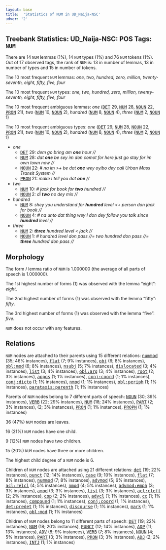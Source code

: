 ```yaml
---
layout: base
title:  'Statistics of NUM in UD_Naija-NSC'
udver: '2'
---
```


## Treebank Statistics: UD_Naija-NSC: POS Tags: `NUM`

There are 14 `NUM` lemmas (1%), 14 `NUM` types (1%) and 76 `NUM` tokens (1%).
Out of 17 observed tags, the rank of `NUM` is: 13 in number of lemmas, 13 in number of types and 15 in number of tokens.

The 10 most frequent `NUM` lemmas: <em>one, two, hundred, zero, million, twenty-seventh, eight, fifty, five, four</em>

The 10 most frequent `NUM` types:  <em>one, two, hundred, zero, million, twenty-seventh, eight, fifty, five, four</em>

The 10 most frequent ambiguous lemmas: <em>one</em> (<tt><a href="pcm_nsc-pos-DET.html">DET</a></tt> 29, <tt><a href="pcm_nsc-pos-NUM.html">NUM</a></tt> 28, <tt><a href="pcm_nsc-pos-NOUN.html">NOUN</a></tt> 22, <tt><a href="pcm_nsc-pos-PRON.html">PRON</a></tt> 21), <em>two</em> (<tt><a href="pcm_nsc-pos-NUM.html">NUM</a></tt> 10, <tt><a href="pcm_nsc-pos-NOUN.html">NOUN</a></tt> 2), <em>hundred</em> (<tt><a href="pcm_nsc-pos-NUM.html">NUM</a></tt> 8, <tt><a href="pcm_nsc-pos-NOUN.html">NOUN</a></tt> 4), <em>three</em> (<tt><a href="pcm_nsc-pos-NUM.html">NUM</a></tt> 2, <tt><a href="pcm_nsc-pos-NOUN.html">NOUN</a></tt> 1)

The 10 most frequent ambiguous types:  <em>one</em> (<tt><a href="pcm_nsc-pos-DET.html">DET</a></tt> 29, <tt><a href="pcm_nsc-pos-NUM.html">NUM</a></tt> 28, <tt><a href="pcm_nsc-pos-NOUN.html">NOUN</a></tt> 22, <tt><a href="pcm_nsc-pos-PRON.html">PRON</a></tt> 21), <em>two</em> (<tt><a href="pcm_nsc-pos-NUM.html">NUM</a></tt> 10, <tt><a href="pcm_nsc-pos-NOUN.html">NOUN</a></tt> 2), <em>hundred</em> (<tt><a href="pcm_nsc-pos-NUM.html">NUM</a></tt> 8, <tt><a href="pcm_nsc-pos-NOUN.html">NOUN</a></tt> 4), <em>three</em> (<tt><a href="pcm_nsc-pos-NUM.html">NUM</a></tt> 2, <tt><a href="pcm_nsc-pos-NOUN.html">NOUN</a></tt> 1)


* <em>one</em>
  * <tt><a href="pcm_nsc-pos-DET.html">DET</a></tt> 29: <em>dem go bring am <b>one</b> hour //</em>
  * <tt><a href="pcm_nsc-pos-NUM.html">NUM</a></tt> 28: <em>dat <b>one</b> be sey im don comot for here just go stay for im own town now //</em>
  * <tt><a href="pcm_nsc-pos-NOUN.html">NOUN</a></tt> 22: <em># na im >+ be dat <b>one</b> wey oyibo dey call Urban Mass Transit System //</em>
  * <tt><a href="pcm_nsc-pos-PRON.html">PRON</a></tt> 21: <em>make I tell you dat <b>one</b> //</em>
* <em>two</em>
  * <tt><a href="pcm_nsc-pos-NUM.html">NUM</a></tt> 10: <em># jack for book for <b>two</b> hundred //</em>
  * <tt><a href="pcm_nsc-pos-NOUN.html">NOUN</a></tt> 2: <em>di <b>two</b> no dey mix //</em>
* <em>hundred</em>
  * <tt><a href="pcm_nsc-pos-NUM.html">NUM</a></tt> 8: <em>shey you understand for <b>hundred</b> level <+ person don jack for book //</em>
  * <tt><a href="pcm_nsc-pos-NOUN.html">NOUN</a></tt> 4: <em># na unto dat thing wey I don dey follow you talk since <b>hundred</b> level //</em>
* <em>three</em>
  * <tt><a href="pcm_nsc-pos-NUM.html">NUM</a></tt> 2: <em><b>three</b> hundred level < jack //</em>
  * <tt><a href="pcm_nsc-pos-NOUN.html">NOUN</a></tt> 1: <em># hundred level don pass //= two hundred don pass //= <b>three</b> hundred don pass //</em>

## Morphology

The form / lemma ratio of `NUM` is 1.000000 (the average of all parts of speech is 1.000000).

The 1st highest number of forms (1) was observed with the lemma “eight”: <em>eight</em>.

The 2nd highest number of forms (1) was observed with the lemma “fifty”: <em>fifty</em>.

The 3rd highest number of forms (1) was observed with the lemma “five”: <em>five</em>.

`NUM` does not occur with any features.


## Relations

`NUM` nodes are attached to their parents using 15 different relations: <tt><a href="pcm_nsc-dep-nummod.html">nummod</a></tt> (35; 46% instances), <tt><a href="pcm_nsc-dep-flat.html">flat</a></tt> (7; 9% instances), <tt><a href="pcm_nsc-dep-obj.html">obj</a></tt> (6; 8% instances), <tt><a href="pcm_nsc-dep-obl-mod.html">obl:mod</a></tt> (6; 8% instances), <tt><a href="pcm_nsc-dep-nsubj.html">nsubj</a></tt> (5; 7% instances), <tt><a href="pcm_nsc-dep-dislocated.html">dislocated</a></tt> (3; 4% instances), <tt><a href="pcm_nsc-dep-list.html">list</a></tt> (3; 4% instances), <tt><a href="pcm_nsc-dep-obl-arg.html">obl:arg</a></tt> (3; 4% instances), <tt><a href="pcm_nsc-dep-root.html">root</a></tt> (2; 3% instances), <tt><a href="pcm_nsc-dep-appos.html">appos</a></tt> (1; 1% instances), <tt><a href="pcm_nsc-dep-conj-coord.html">conj:coord</a></tt> (1; 1% instances), <tt><a href="pcm_nsc-dep-conj-dicto.html">conj:dicto</a></tt> (1; 1% instances), <tt><a href="pcm_nsc-dep-nmod.html">nmod</a></tt> (1; 1% instances), <tt><a href="pcm_nsc-dep-obl-periph.html">obl:periph</a></tt> (1; 1% instances), <tt><a href="pcm_nsc-dep-parataxis-parenth.html">parataxis:parenth</a></tt> (1; 1% instances)

Parents of `NUM` nodes belong to 7 different parts of speech: <tt><a href="pcm_nsc-pos-NOUN.html">NOUN</a></tt> (30; 39% instances), <tt><a href="pcm_nsc-pos-VERB.html">VERB</a></tt> (22; 29% instances), <tt><a href="pcm_nsc-pos-NUM.html">NUM</a></tt> (18; 24% instances), <tt><a href="pcm_nsc-pos-PART.html">PART</a></tt> (2; 3% instances),  (2; 3% instances), <tt><a href="pcm_nsc-pos-PRON.html">PRON</a></tt> (1; 1% instances), <tt><a href="pcm_nsc-pos-PROPN.html">PROPN</a></tt> (1; 1% instances)

36 (47%) `NUM` nodes are leaves.

16 (21%) `NUM` nodes have one child.

9 (12%) `NUM` nodes have two children.

15 (20%) `NUM` nodes have three or more children.

The highest child degree of a `NUM` node is 6.

Children of `NUM` nodes are attached using 21 different relations: <tt><a href="pcm_nsc-dep-det.html">det</a></tt> (19; 22% instances), <tt><a href="pcm_nsc-dep-punct.html">punct</a></tt> (12; 14% instances), <tt><a href="pcm_nsc-dep-case.html">case</a></tt> (9; 10% instances), <tt><a href="pcm_nsc-dep-flat.html">flat</a></tt> (7; 8% instances), <tt><a href="pcm_nsc-dep-nummod.html">nummod</a></tt> (7; 8% instances), <tt><a href="pcm_nsc-dep-advmod.html">advmod</a></tt> (5; 6% instances), <tt><a href="pcm_nsc-dep-acl-relcl.html">acl:relcl</a></tt> (4; 5% instances), <tt><a href="pcm_nsc-dep-nmod.html">nmod</a></tt> (4; 5% instances), <tt><a href="pcm_nsc-dep-advmod-emph.html">advmod:emph</a></tt> (3; 3% instances), <tt><a href="pcm_nsc-dep-amod.html">amod</a></tt> (3; 3% instances), <tt><a href="pcm_nsc-dep-list.html">list</a></tt> (3; 3% instances), <tt><a href="pcm_nsc-dep-acl-cleft.html">acl:cleft</a></tt> (2; 2% instances), <tt><a href="pcm_nsc-dep-cop.html">cop</a></tt> (2; 2% instances), <tt><a href="pcm_nsc-dep-advcl.html">advcl</a></tt> (1; 1% instances), <tt><a href="pcm_nsc-dep-cc.html">cc</a></tt> (1; 1% instances), <tt><a href="pcm_nsc-dep-compound.html">compound</a></tt> (1; 1% instances), <tt><a href="pcm_nsc-dep-conj-coord.html">conj:coord</a></tt> (1; 1% instances), <tt><a href="pcm_nsc-dep-det-predet.html">det:predet</a></tt> (1; 1% instances), <tt><a href="pcm_nsc-dep-discourse.html">discourse</a></tt> (1; 1% instances), <tt><a href="pcm_nsc-dep-mark.html">mark</a></tt> (1; 1% instances), <tt><a href="pcm_nsc-dep-obl-mod.html">obl:mod</a></tt> (1; 1% instances)

Children of `NUM` nodes belong to 11 different parts of speech: <tt><a href="pcm_nsc-pos-DET.html">DET</a></tt> (19; 22% instances), <tt><a href="pcm_nsc-pos-NUM.html">NUM</a></tt> (18; 20% instances), <tt><a href="pcm_nsc-pos-PUNCT.html">PUNCT</a></tt> (12; 14% instances), <tt><a href="pcm_nsc-pos-ADP.html">ADP</a></tt> (11; 13% instances), <tt><a href="pcm_nsc-pos-ADV.html">ADV</a></tt> (8; 9% instances), <tt><a href="pcm_nsc-pos-VERB.html">VERB</a></tt> (7; 8% instances), <tt><a href="pcm_nsc-pos-NOUN.html">NOUN</a></tt> (4; 5% instances), <tt><a href="pcm_nsc-pos-PART.html">PART</a></tt> (3; 3% instances), <tt><a href="pcm_nsc-pos-PRON.html">PRON</a></tt> (3; 3% instances), <tt><a href="pcm_nsc-pos-ADJ.html">ADJ</a></tt> (2; 2% instances), <tt><a href="pcm_nsc-pos-INTJ.html">INTJ</a></tt> (1; 1% instances)

